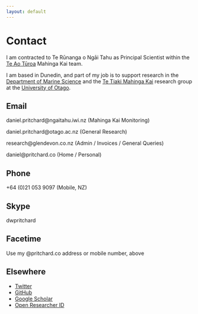 ```yaml
---
layout: default
---
```


# Contact

I am contracted to Te Rūnanga o Ngāi Tahu as Principal Scientist within the [Te Ao Tūroa][TAT] Mahinga Kai team.

I am based in Dunedin, and part of my job is to support research in the [Department of Marine Science][MARINE] and the [Te Tiaki Mahinga Kai][TMK] research group at the [University of Otago][UoO].  

[MARINE]: http://www.otago.ac.nz/marinescience
[UoO]: http://www.otago.ac.nz
[TAT]: http://ngaitahu.iwi.nz/environment/
[TMK]: http://www.mahingakai.org.nz

## <i class="fa fa-envelope"></i> Email

daniel.pritchard<span style="display:none">.HOPEFULLY.HIDDEN</span>@ngaitahu.iwi.nz (Mahinga Kai Monitoring)

daniel.pritchard<span style="display:none">.HOPEFULLY.HIDDEN</span>@otago.ac.nz (General Research) 

research<span style="display:none">.HOPEFULLY.HIDDEN</span>@glendevon.co.nz (Admin / Invoices / General Queries)

daniel<span style="display:none">.HOPEFULLY.HIDDEN</span>@pritchard.co (Home / Personal)

## <i class="fa fa-phone"></i> Phone
+64 (0)21 053 9097 (Mobile, NZ)

## <i class="fa fa-skype"></i> Skype  
dwpritchard

## <i class="fa fa-video-camera"></i> Facetime
Use my @pritchard.co address or mobile number, above

## Elsewhere
- [Twitter][twitter]  
- [GitHub][github]  
- [Google Scholar][gs]   
- [Open Researcher ID][orcid]   

[github]: https://github.com/dpritchard
[orcid]: http://orcid.org/0000-0001-8335-5971  
[twitter]: https://twitter.com/dpritchardnz
[gs]: http://scholar.google.co.nz/citations?user=91HSgNoAAAAJ

[QUB]: http://www.qub.ac.uk/ "Queens University Belfast"
[MRG]: http://www.qub.ac.uk/research-centres/eerc/ResearchGroups/MarineResearchGroup/
[SPACE]: http://www.qub.ac.uk/schools/SchoolofPlanningArchitectureandCivilEngineering/ "QUB SPACE"

